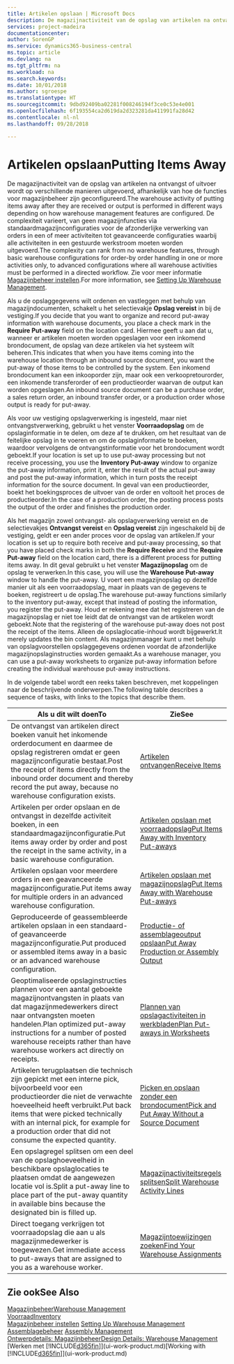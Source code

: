 ```yaml
---
title: Artikelen opslaan | Microsoft Docs
description: De magazijnactiviteit van de opslag van artikelen na ontvangst of uitvoer wordt op verschillende manieren uitgevoerd, afhankelijk van hoe de functies voor magazijnbeheer zijn geconfigureerd.
services: project-madeira
documentationcenter: 
author: SorenGP
ms.service: dynamics365-business-central
ms.topic: article
ms.devlang: na
ms.tgt_pltfrm: na
ms.workload: na
ms.search.keywords: 
ms.date: 10/01/2018
ms.author: sgroespe
ms.translationtype: HT
ms.sourcegitcommit: 9dbd92409ba02281f008246194f3ce0c53e4e001
ms.openlocfilehash: 6f193554ca2d619da2d323281da411991fa28d42
ms.contentlocale: nl-nl
ms.lasthandoff: 09/28/2018

---
```

# <a name="putting-items-away"></a><span data-ttu-id="33e3e-103">Artikelen opslaan</span><span class="sxs-lookup"><span data-stu-id="33e3e-103">Putting Items Away</span></span>
<span data-ttu-id="33e3e-104">De magazijnactiviteit van de opslag van artikelen na ontvangst of uitvoer wordt op verschillende manieren uitgevoerd, afhankelijk van hoe de functies voor magazijnbeheer zijn geconfigureerd.</span><span class="sxs-lookup"><span data-stu-id="33e3e-104">The warehouse activity of putting items away after they are received or output is performed in different ways depending on how warehouse management features are configured.</span></span> <span data-ttu-id="33e3e-105">De complexiteit varieert, van geen magazijnfuncties via standaardmagazijnconfiguraties voor de afzonderlijke verwerking van orders in een of meer activiteiten tot geavanceerde configuraties waarbij alle activiteiten in een gestuurde werkstroom moeten worden uitgevoerd.</span><span class="sxs-lookup"><span data-stu-id="33e3e-105">The complexity can rank from no warehouse features, through basic warehouse configurations for order-by order handling in one or more activities only, to advanced configurations where all warehouse activities must be performed in a directed workflow.</span></span> <span data-ttu-id="33e3e-106">Zie voor meer informatie [Magazijnbeheer instellen](warehouse-setup-warehouse.md).</span><span class="sxs-lookup"><span data-stu-id="33e3e-106">For more information, see [Setting Up Warehouse Management](warehouse-setup-warehouse.md).</span></span>

<span data-ttu-id="33e3e-107">Als u de opslaggegevens wilt ordenen en vastleggen met behulp van magazijndocumenten, schakelt u het selectievakje **Opslag vereist** in bij de vestiging.</span><span class="sxs-lookup"><span data-stu-id="33e3e-107">If you decide that you want to organize and record put-away information with warehouse documents, you place a check mark in the **Require Put-away** field on the location card.</span></span> <span data-ttu-id="33e3e-108">Hiermee geeft u aan dat u, wanneer er artikelen moeten worden opgeslagen voor een inkomend brondocument, de opslag van deze artikelen via het systeem wilt beheren.</span><span class="sxs-lookup"><span data-stu-id="33e3e-108">This indicates that when you have items coming into the warehouse location through an inbound source document, you want the put-away of those items to be controlled by the system.</span></span> <span data-ttu-id="33e3e-109">Een inkomend brondocument kan een inkooporder zijn, maar ook een verkoopretourorder, een inkomende transferorder of een productieorder waarvan de output kan worden opgeslagen.</span><span class="sxs-lookup"><span data-stu-id="33e3e-109">An inbound source document can be a purchase order, a sales return order, an inbound transfer order, or a production order whose output is ready for put-away.</span></span>  

<span data-ttu-id="33e3e-110">Als voor uw vestiging opslagverwerking is ingesteld, maar niet ontvangstverwerking, gebruikt u het venster **Voorraadopslag** om de opslaginformatie in te delen, om deze af te drukken, om het resultaat van de feitelijke opslag in te voeren en om de opslaginformatie te boeken, waardoor vervolgens de ontvangstinformatie voor het brondocument wordt geboekt.</span><span class="sxs-lookup"><span data-stu-id="33e3e-110">If your location is set up to use put-away processing but not receive processing, you use the **Inventory Put-away** window to organize the put-away information, print it, enter the result of the actual put-away and post the put-away information, which in turn posts the receipt information for the source document.</span></span> <span data-ttu-id="33e3e-111">In geval van een productieorder, boekt het boekingsproces de uitvoer van de order en voltooit het proces de productieorder.</span><span class="sxs-lookup"><span data-stu-id="33e3e-111">In the case of a production order, the posting process posts the output of the order and finishes the production order.</span></span>

<span data-ttu-id="33e3e-112">Als het magazijn zowel ontvangst- als opslagverwerking vereist en de selectievakjes **Ontvangst vereist** en **Opslag vereist** zijn ingeschakeld bij de vestiging, geldt er een ander proces voor de opslag van artikelen.</span><span class="sxs-lookup"><span data-stu-id="33e3e-112">If your location is set up to require both receive and put-away processing, so that you have placed check marks in both the **Require Receive** and the **Require Put-away** field on the location card, there is a different process for putting items away.</span></span> <span data-ttu-id="33e3e-113">In dit geval gebruikt u het venster **Magazijnopslag** om de opslag te verwerken.</span><span class="sxs-lookup"><span data-stu-id="33e3e-113">In this case, you will use the **Warehouse Put-away** window to handle the put-away.</span></span> <span data-ttu-id="33e3e-114">U voert een magazijnopslag op dezelfde manier uit als een voorraadopslag, maar in plaats van de gegevens te boeken, registreert u de opslag.</span><span class="sxs-lookup"><span data-stu-id="33e3e-114">The warehouse put-away functions similarly to the inventory put-away, except that instead of posting the information, you register the put-away.</span></span> <span data-ttu-id="33e3e-115">Houd er rekening mee dat het registreren van de magazijnopslag er niet toe leidt dat de ontvangst van de artikelen wordt geboekt.</span><span class="sxs-lookup"><span data-stu-id="33e3e-115">Note that the registering of the warehouse put-away does not post the receipt of the items.</span></span> <span data-ttu-id="33e3e-116">Alleen de opslaglocatie-inhoud wordt bijgewerkt.</span><span class="sxs-lookup"><span data-stu-id="33e3e-116">It merely updates the bin content.</span></span> <span data-ttu-id="33e3e-117">Als magazijnmanager kunt u met behulp van opslagvoorstellen opslaggegevens ordenen voordat de afzonderlijke magazijnopslaginstructies worden gemaakt.</span><span class="sxs-lookup"><span data-stu-id="33e3e-117">As a warehouse manager, you can use a put-away worksheets to organize put-away information before creating the individual warehouse put-away instructions.</span></span>

<span data-ttu-id="33e3e-118">In de volgende tabel wordt een reeks taken beschreven, met koppelingen naar de beschrijvende onderwerpen.</span><span class="sxs-lookup"><span data-stu-id="33e3e-118">The following table describes a sequence of tasks, with links to the topics that describe them.</span></span>   

|<span data-ttu-id="33e3e-119">**Als u dit wilt doen**</span><span class="sxs-lookup"><span data-stu-id="33e3e-119">**To**</span></span>|<span data-ttu-id="33e3e-120">**Zie**</span><span class="sxs-lookup"><span data-stu-id="33e3e-120">**See**</span></span>|  
|------------|-------------|  
|<span data-ttu-id="33e3e-121">De ontvangst van artikelen direct boeken vanuit het inkomende orderdocument en daarmee de opslag registreren omdat er geen magazijnconfiguratie bestaat.</span><span class="sxs-lookup"><span data-stu-id="33e3e-121">Post the receipt of items directly from the inbound order document and thereby record the put away, because no warehouse configuration exists.</span></span>|[<span data-ttu-id="33e3e-122">Artikelen ontvangen</span><span class="sxs-lookup"><span data-stu-id="33e3e-122">Receive Items</span></span>](warehouse-how-receive-items.md)|  
|<span data-ttu-id="33e3e-123">Artikelen per order opslaan en de ontvangst in dezelfde activiteit boeken, in een standaardmagazijnconfiguratie.</span><span class="sxs-lookup"><span data-stu-id="33e3e-123">Put items away order by order and post the receipt in the same activity, in a basic warehouse configuration.</span></span>|[<span data-ttu-id="33e3e-124">Artikelen opslaan met voorraadopslag</span><span class="sxs-lookup"><span data-stu-id="33e3e-124">Put Items Away with Inventory Put-aways</span></span>](warehouse-how-to-put-items-away-with-inventory-put-aways.md)|  
|<span data-ttu-id="33e3e-125">Artikelen opslaan voor meerdere orders in een geavanceerde magazijnconfiguratie.</span><span class="sxs-lookup"><span data-stu-id="33e3e-125">Put items away for multiple orders in an advanced warehouse configuration.</span></span>|[<span data-ttu-id="33e3e-126">Artikelen opslaan met magazijnopslag</span><span class="sxs-lookup"><span data-stu-id="33e3e-126">Put Items Away with Warehouse Put-aways</span></span>](warehouse-how-to-put-items-away-with-warehouse-put-aways.md)|  
|<span data-ttu-id="33e3e-127">Geproduceerde of geassembleerde artikelen opslaan in een standaard- of geavanceerde magazijnconfiguratie.</span><span class="sxs-lookup"><span data-stu-id="33e3e-127">Put produced or assembled items away in a basic or an advanced warehouse configuration.</span></span>|[<span data-ttu-id="33e3e-128">Productie- of assemblageoutput opslaan</span><span class="sxs-lookup"><span data-stu-id="33e3e-128">Put Away Production or Assembly Output</span></span>](warehouse-how-to-put-away-production-output.md)|
|<span data-ttu-id="33e3e-129">Geoptimaliseerde opslaginstructies plannen voor een aantal geboekte magazijnontvangsten in plaats van dat magazijnmedewerkers direct naar ontvangsten moeten handelen.</span><span class="sxs-lookup"><span data-stu-id="33e3e-129">Plan optimized put-away instructions for a number of posted warehouse receipts rather than have warehouse workers act directly on receipts.</span></span>|[<span data-ttu-id="33e3e-130">Plannen van opslagactiviteiten in werkbladen</span><span class="sxs-lookup"><span data-stu-id="33e3e-130">Plan Put-aways in Worksheets</span></span>](warehouse-how-to-plan-put-aways-in-worksheets.md)|  
|<span data-ttu-id="33e3e-131">Artikelen terugplaatsen die technisch zijn gepickt met een interne pick, bijvoorbeeld voor een productieorder die niet de verwachte hoeveelheid heeft verbruikt.</span><span class="sxs-lookup"><span data-stu-id="33e3e-131">Put back items that were picked technically with an internal pick, for example for a production order that did not consume the expected quantity.</span></span>|[<span data-ttu-id="33e3e-132">Picken en opslaan zonder een brondocument</span><span class="sxs-lookup"><span data-stu-id="33e3e-132">Pick and Put Away Without a Source Document</span></span>](warehouse-how-to-create-put-aways-from-internal-put-aways.md)|
|<span data-ttu-id="33e3e-133">Een opslagregel splitsen om een deel van de opslaghoeveelheid in beschikbare opslaglocaties te plaatsen omdat de aangewezen locatie vol is.</span><span class="sxs-lookup"><span data-stu-id="33e3e-133">Split a put-away line to place part of the put-away quantity in available bins because the designated bin is filled up.</span></span>|[<span data-ttu-id="33e3e-134">Magazijnactiviteitsregels splitsen</span><span class="sxs-lookup"><span data-stu-id="33e3e-134">Split Warehouse Activity Lines</span></span>](warehouse-how-to-split-warehouse-activity-lines.md)|
|<span data-ttu-id="33e3e-135">Direct toegang verkrijgen tot voorraadopslag die aan u als magazijnmedewerker is toegewezen.</span><span class="sxs-lookup"><span data-stu-id="33e3e-135">Get immediate access to put-aways that are assigned to you as a warehouse worker.</span></span>|[<span data-ttu-id="33e3e-136">Magazijntoewijzingen zoeken</span><span class="sxs-lookup"><span data-stu-id="33e3e-136">Find Your Warehouse Assignments</span></span>](warehouse-how-to-find-your-warehouse-assignments.md)|    

## <a name="see-also"></a><span data-ttu-id="33e3e-137">Zie ook</span><span class="sxs-lookup"><span data-stu-id="33e3e-137">See Also</span></span>  
[<span data-ttu-id="33e3e-138">Magazijnbeheer</span><span class="sxs-lookup"><span data-stu-id="33e3e-138">Warehouse Management</span></span>](warehouse-manage-warehouse.md)  
[<span data-ttu-id="33e3e-139">Voorraad</span><span class="sxs-lookup"><span data-stu-id="33e3e-139">Inventory</span></span>](inventory-manage-inventory.md)  
<span data-ttu-id="33e3e-140">[Magazijnbeheer instellen](warehouse-setup-warehouse.md)   </span><span class="sxs-lookup"><span data-stu-id="33e3e-140">[Setting Up Warehouse Management](warehouse-setup-warehouse.md)   </span></span>  
<span data-ttu-id="33e3e-141">[Assemblagebeheer](assembly-assemble-items.md)  </span><span class="sxs-lookup"><span data-stu-id="33e3e-141">[Assembly Management](assembly-assemble-items.md)  </span></span>  
[<span data-ttu-id="33e3e-142">Ontwerpdetails: Magazijnbeheer</span><span class="sxs-lookup"><span data-stu-id="33e3e-142">Design Details: Warehouse Management</span></span>](design-details-warehouse-management.md)  
<span data-ttu-id="33e3e-143">[Werken met [!INCLUDE[d365fin](includes/d365fin_md.md)]](ui-work-product.md)</span><span class="sxs-lookup"><span data-stu-id="33e3e-143">[Working with [!INCLUDE[d365fin](includes/d365fin_md.md)]](ui-work-product.md)</span></span>  

